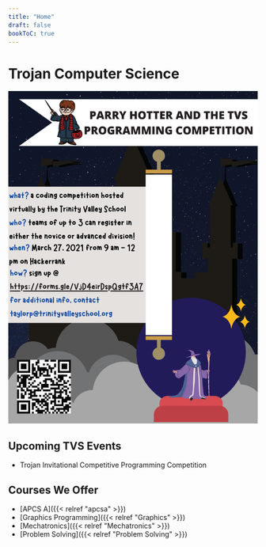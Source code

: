 ```yaml
---
title: "Home"
draft: false
bookToC: true
---
```

# Trojan Computer Science

<!-- Welcome to the web home of the Computer Science Department at [Trinity Valley School](http://tvs.org) in Fort Worth, Texas. -->
![image](images/parryhotter.png)

## Upcoming TVS Events
- Trojan Invitational Competitive Programming Competition

## Courses We Offer
  - [APCS A]({{< relref "apcsa" >}})
  - [Graphics Programming]({{< relref "Graphics" >}})
  - [Mechatronics]({{< relref "Mechatronics" >}})
  - [Problem Solving]({{< relref "Problem Solving" >}})
